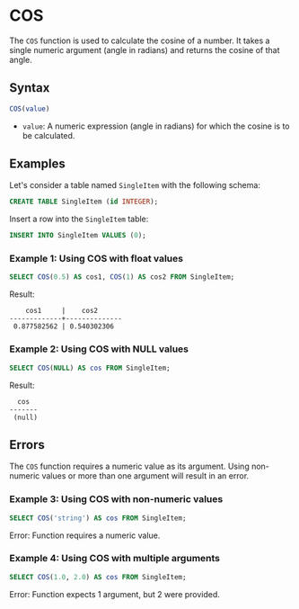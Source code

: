 # COS

The `COS` function is used to calculate the cosine of a number. It takes a single numeric argument (angle in radians) and returns the cosine of that angle.

## Syntax

```sql
COS(value)
```

- `value`: A numeric expression (angle in radians) for which the cosine is to be calculated.

## Examples

Let's consider a table named `SingleItem` with the following schema:

```sql
CREATE TABLE SingleItem (id INTEGER);
```

Insert a row into the `SingleItem` table:

```sql
INSERT INTO SingleItem VALUES (0);
```

### Example 1: Using COS with float values

```sql
SELECT COS(0.5) AS cos1, COS(1) AS cos2 FROM SingleItem;
```

Result:

```
    cos1     |    cos2
-------------+--------------
 0.877582562 | 0.540302306
```

### Example 2: Using COS with NULL values

```sql
SELECT COS(NULL) AS cos FROM SingleItem;
```

Result:

```
  cos
-------
 (null)
```

## Errors

The `COS` function requires a numeric value as its argument. Using non-numeric values or more than one argument will result in an error.

### Example 3: Using COS with non-numeric values

```sql
SELECT COS('string') AS cos FROM SingleItem;
```

Error: Function requires a numeric value.

### Example 4: Using COS with multiple arguments

```sql
SELECT COS(1.0, 2.0) AS cos FROM SingleItem;
```

Error: Function expects 1 argument, but 2 were provided.